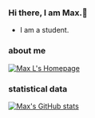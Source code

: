 ### Hi there, I am Max.👋
- I am a student.<br>

### about me

[![Max L's Homepage](https://img.shields.io/badge/Home-Lze.ink-blue)](https://lze.ink)

### statistical data

[![Max's GitHub stats](https://github-readme-stats.vercel.app/api?username=zcns&count_private=true&show_icons=true&theme=highcontrast)](https://github.com/zcns)
